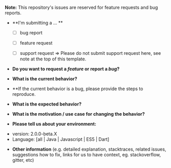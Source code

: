 **Note:** This repository's issues are reserved for feature requests and bug reports.

* **I'm submitting a ... **
  - [ ] bug report
  - [ ] feature request
  - [ ] support request => Please do not submit support request here, see note at the top of this template.


* **Do you want to request a *feature* or report a *bug*?**



* **What is the current behavior?**



* **If the current behavior is a bug, please provide the steps to reproduce.



* **What is the expected behavior?**



* **What is the motivation / use case for changing the behavior?**



* **Please tell us about your environment:**

- version: 2.0.0-beta.X
- Language: [all | Java | Javascript | ES5 | Dart]



* **Other information** (e.g. detailed explanation, stacktraces, related issues, suggestions how to fix, links for us to have context, eg. stackoverflow, gitter, etc)
